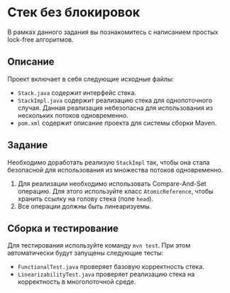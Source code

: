 # Стек без блокировок

В рамках данного задания вы познакомитесь с написанием простых lock-free алгоритмов.

## Описание
Проект включает в себя следующие исходные файлы:

* `Stack.java` содержит интерфейс стека.
* `StackImpl.java` содержит реализацию стека для однопоточного случая. Данная реализация небезопасна для использования из нескольких потоков одновременно.
* `pom.xml` содержит описание проекта для системы сборки Maven.

## Задание
Необходимо доработать реализую `StackImpl` так, чтобы она стала безопасной для использования из множества потоков одновременно.

1.	Для реализации необходимо использовать Compare-And-Set операцию. Для этого используйте класс `AtomicReference`, чтобы хранить ссылку на голову стека (поле `head`).
2.	Все операции должны быть линеаризуемы. 

## Сборка и тестирование
Для тестирования используйте команду `mvn test`. При этом автоматически будут запущены следующие тесты:

* `FunctionalTest.java` проверяет базовую корректность стека.
* `LinearizabilityTest.java` проверяет реализацию стека на корректность в многопоточной среде.
